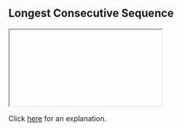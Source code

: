 ##  Longest Consecutive Sequence 

<iframe></iframe>

Click [here](Explanation.md) for an explanation.

